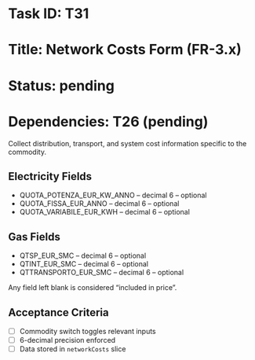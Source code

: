 # Task ID: T31

# Title: Network Costs Form (FR-3.x)

# Status: pending

# Dependencies: T26 (pending)

Collect distribution, transport, and system cost information specific to the commodity.

## Electricity Fields

- QUOTA_POTENZA_EUR_KW_ANNO – decimal 6 – optional
- QUOTA_FISSA_EUR_ANNO – decimal 6 – optional
- QUOTA_VARIABILE_EUR_KWH – decimal 6 – optional

## Gas Fields

- QTSP_EUR_SMC – decimal 6 – optional
- QTINT_EUR_SMC – decimal 6 – optional
- QTTRANSPORTO_EUR_SMC – decimal 6 – optional

Any field left blank is considered “included in price”.

## Acceptance Criteria

- [ ] Commodity switch toggles relevant inputs
- [ ] 6-decimal precision enforced
- [ ] Data stored in `networkCosts` slice